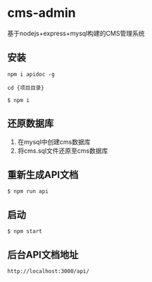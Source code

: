 # cms-admin
基于nodejs+express+mysql构建的CMS管理系统
## 安装
`npm i apidoc -g`

`cd {项目目录}`

`$ npm i`
## 还原数据库
1. 在mysql中创建cms数据库
2. 将cms.sql文件还原至cms数据库 
## 重新生成API文档
`$ npm run api`
## 启动
`$ npm start`
## 后台API文档地址
`http://localhost:3000/api/`